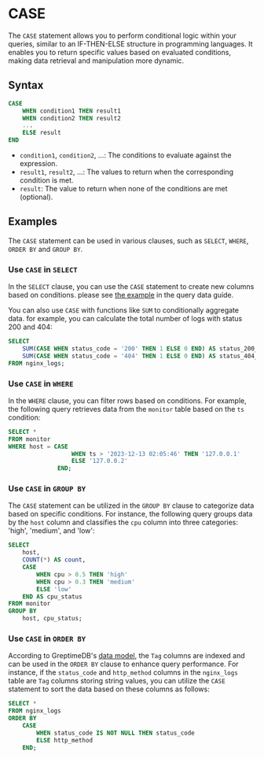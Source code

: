# CASE

The `CASE` statement allows you to perform conditional logic within your queries,
similar to an IF-THEN-ELSE structure in programming languages.
It enables you to return specific values based on evaluated conditions,
making data retrieval and manipulation more dynamic.

## Syntax

```sql
CASE
    WHEN condition1 THEN result1
    WHEN condition2 THEN result2
    ...
    ELSE result
END
```

- `condition1`, `condition2`, ...: The conditions to evaluate against the expression.
- `result1`, `result2`, ...: The values to return when the corresponding condition is met.
- `result`: The value to return when none of the conditions are met (optional).


## Examples

The `CASE` statement can be used in various clauses, such as `SELECT`, `WHERE`, `ORDER BY` and `GROUP BY`.

### Use `CASE` in `SELECT`

In the `SELECT` clause, you can use the `CASE` statement to create new columns based on conditions.
please see [the example](/user-guide/query-data/sql.md#case) in the query data guide.

You can also use `CASE` with functions like `SUM` to conditionally aggregate data.
for example, you can calculate the total number of logs with status 200 and 404:

```sql
SELECT
    SUM(CASE WHEN status_code = '200' THEN 1 ELSE 0 END) AS status_200_count,
    SUM(CASE WHEN status_code = '404' THEN 1 ELSE 0 END) AS status_404_count
FROM nginx_logs;
```

### Use `CASE` in `WHERE`

In the `WHERE` clause, you can filter rows based on conditions.
For example, the following query retrieves data from the `monitor` table based on the `ts` condition:

```sql
SELECT * 
FROM monitor 
WHERE host = CASE 
                  WHEN ts > '2023-12-13 02:05:46' THEN '127.0.0.1' 
                  ELSE '127.0.0.2' 
              END;
```

### Use `CASE` in `GROUP BY`

The `CASE` statement can be utilized in the `GROUP BY` clause to categorize data based on specific conditions. For instance, the following query groups data by the `host` column and classifies the `cpu` column into three categories: 'high', 'medium', and 'low':

```sql
SELECT
    host,
    COUNT(*) AS count,
    CASE
        WHEN cpu > 0.5 THEN 'high'
        WHEN cpu > 0.3 THEN 'medium'
        ELSE 'low'
    END AS cpu_status
FROM monitor
GROUP BY 
    host, cpu_status;
```

### Use `CASE` in `ORDER BY`

According to GreptimeDB's [data model](/user-guide/concepts/data-model.md),
the `Tag` columns are indexed and can be used in the `ORDER BY` clause to enhance query performance.
For instance, if the `status_code` and `http_method` columns in the `nginx_logs` table are `Tag` columns storing string values,
you can utilize the `CASE` statement to sort the data based on these columns as follows:

```sql
SELECT *
FROM nginx_logs
ORDER BY
    CASE
        WHEN status_code IS NOT NULL THEN status_code
        ELSE http_method
    END;
```

